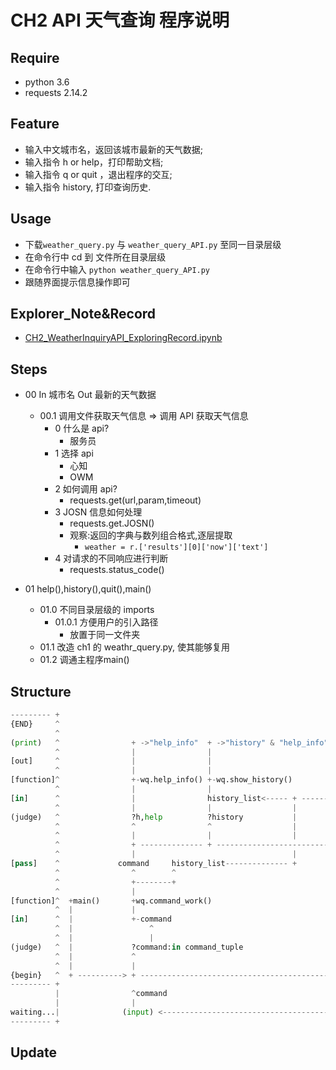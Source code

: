 # CH2  API 天气查询 程序说明

## Require

- python 3.6
- requests 2.14.2

## Feature

- 输入中文城市名，返回该城市最新的天气数据;
- 输入指令 h or help，打印帮助文档;
- 输入指令 q or quit ，退出程序的交互;
- 输入指令 history, 打印查询历史.

## Usage

- 下载`weather_query.py` 与 `weather_query_API.py` 至同一目录层级
- 在命令行中 cd 到 文件所在目录层级
- 在命令行中输入 `python weather_query_API.py`
- 跟随界面提示信息操作即可

## Explorer_Note&Record

- [CH2\_WeatherInquiryAPI\_ExploringRecord.ipynb](https://github.com/NBR-hugh/Py101-004/blob/master/Chap2/note/CH2_WeatherInquiryAPI_ExploringRecord.ipynb)

## Steps

- 00 In 城市名 Out 最新的天气数据
    - 00.1 调用文件获取天气信息 => 调用 API 获取天气信息
        - 0 什么是 api?
            - 服务员
        - 1 选择 api
            - 心知
            - OWM
        - 2 如何调用 api?
            - requests.get(url,param,timeout)
        - 3 JOSN 信息如何处理
            - requests.get.JOSN()
            - 观察:返回的字典与数列组合格式,逐层提取
                - `weather = r.['results'][0]['now']['text']`
        - 4 对请求的不同响应进行判断
            - requests.status_code()

- 01 help(),history(),quit(),main()
    - 01.0 不同目录层级的 imports
        - 01.0.1 方便用户的引入路径
            - 放置于同一文件夹
    - 01.1 改造 ch1 的 weathr_query.py, 使其能够复用
    - 01.2 调通主程序main()

## Structure

```python
--------- +
{END}     ^                                                                   +->exit()
          ^                                                                   |
(print)   ^                + ->"help_info"  + ->"history" & "help_info"       |                            +-> "city,weather,temp"             +-> 'NOT FOND'
          ^                |                |                                 |                            |                                   |
[out]     ^                |                |                                 |                            +-> weather_dict,history_list       +-------> + ---> +
          ^                |                |                                 |                            |                                   |         ^      |
[function]^                +-wq.help_info() +-wq.show_history()               +-wq.quit()                  +-json_handle()                     |         |      |
          ^                |                |                                 |                            |                                   |         |      |
[in]      ^                |                history_list<----- + -----------> +history_list                +response,weather_dict,history_list |         |      |
          ^                |                |                  |                                           |                   ^         ^     |         |      |
(judge)   ^                ?h,help          ?history           |             ?quit  ?else                  ?200                |         |     ?404      ?else  |
          ^                ^                ^                  |             ^      ^                      ^                   |         |     ^         ^      |
          ^                |                |                  |             |      |                      |                   |         |     |         |      |
          ^                + -------------- + ------------------------------ +----- +                      + --------------------------------- + ------- +      |
          ^                |                                   |                                           |                   |         |                      |
[pass]    ^             command     history_list-------------- +                                  response.status_code         |         |                      |
          ^                ^        ^                                                                      ^                   |         |                      |
          ^                +--------+                                                                      |                   |         |                      |
          ^                |                                                                               |                   |         |                      |
[function]^  +main()       +wq.command_work()                                                              +get_API_requests() |         |                      |
          ^  |             |                                                                               |                   |         |                      |
[in]      ^  |             +-command                                                                       +city,    weather_dict,history_list                  |
          ^  |                 ^                                                                           ^              ^        ^                            |
          ^  |                 |                                                                           |              |        |                            |
(judge)   ^  |             ?command:in command_tuple                                                       ?command:else  |        |                            |
          ^  |             ^                                                                               |              |        |                            |
          ^  |             |                                                                               |              |        |                            |
{begin}   ^  + ----------> + ----------------------------------------------------------------------------- + ------------ + ------ +                            |
--------- +                                                                                                                                                     |
          |                ^command                                                                                                                             |
          |                |                                                                                                                                    |
waiting...|              (input) <------------------------------------------------------------------------------------------------------------------------------ +
--------- +
```

## Update

